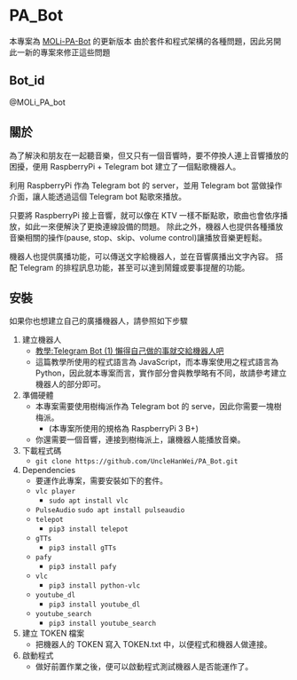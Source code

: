 # PA_Bot

本專案為 [MOLi-PA-Bot](https://github.com/NCNU-OpenSource/MOLi-PA-Bot) 的更新版本
由於套件和程式架構的各種問題，因此另開此一新的專案來修正這些問題

## Bot_id
@MOLi_PA_bot

## 關於
為了解決和朋友在一起聽音樂，但又只有一個音響時，要不停換人連上音響播放的困擾，便用 RaspberryPi + Telegram bot 建立了一個點歌機器人。

利用 RaspberryPi 作為 Telegram bot 的 server，並用 Telegram bot 當做操作介面，讓人能透過這個 Telegram bot 點歌來播放。

只要將 RaspberryPi 接上音響，就可以像在 KTV 一樣不斷點歌，歌曲也會依序播放，如此一來便解決了更換連線設備的問題。
除此之外，機器人也提供各種播放音樂相關的操作(pause, stop、skip、volume control)讓播放音樂更輕鬆。

機器人也提供廣播功能，可以傳送文字給機器人，並在音響廣播出文字內容。
搭配 Telegram 的排程訊息功能，甚至可以達到鬧鐘或要事提醒的功能。

## 安裝
如果你也想建立自己的廣播機器人，請參照如下步驟
1. 建立機器人
    - [教學:Telegram Bot (1) 懶得自己做的事就交給機器人吧](https://z3388638.medium.com/telegram-bot-1-%E6%87%B6%E5%BE%97%E8%87%AA%E5%B7%B1%E5%81%9A%E7%9A%84%E4%BA%8B%E5%B0%B1%E4%BA%A4%E7%B5%A6%E6%A9%9F%E5%99%A8%E4%BA%BA%E5%90%A7-c59004dc6c7b)
    - 這篇教學所使用的程式語言為 JavaScript，而本專案使用之程式語言為 Python，因此就本專案而言，實作部分會與教學略有不同，故請參考建立機器人的部分即可。
2. 準備硬體
    - 本專案需要使用樹梅派作為 Telegram bot 的 serve，因此你需要一塊樹梅派。
        - (本專案所使用的規格為 RaspberryPi 3 B+)
    - 你還需要一個音響，連接到樹梅派上，讓機器人能播放音樂。
3. 下載程式碼
    - `git clone https://github.com/UncleHanWei/PA_Bot.git`
4. Dependencies
    - 要運作此專案，需要安裝如下的套件。
    - `vlc player`
        - `sudo apt install vlc`
    - `PulseAudio`
        `sudo apt install pulseaudio`
    - `telepot`
        - `pip3 install telepot`
    - `gTTs`
        - `pip3 install gTTs`
    - `pafy`
        - `pip3 install pafy`
    - `vlc`
        - `pip3 install python-vlc`
    - `youtube_dl`
        - `pip3 install youtube_dl`
    - `youtube_search`
        - `pip3 install youtube_search`
5. 建立 TOKEN 檔案
    - 把機器人的 TOKEN 寫入 TOKEN.txt 中，以便程式和機器人做連接。
6. 啟動程式
    - 做好前置作業之後，便可以啟動程式測試機器人是否能運作了。

